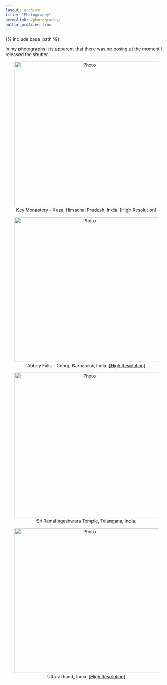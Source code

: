 ```yaml
---
layout: archive
title: "Photography"
permalink: /photography/
author_profile: true
---
```


{% include base_path %}

In my photographs it is apparent that there was no posing at the moment I released the shutter.

<p align="center">
  <img src="https://adityakuppa26.github.io/images/keymonastery-min.jpeg?raw=true" alt="Photo" style="width: 450px;"/> 
 <br/>
 Key Monastery - Kaza, Himachal Pradesh, India. <a href="https://adityakuppa26.github.io/images/keymonastery.jpeg">[High Resolution]</a>
 </p>

<p align="center">
  <img src="https://adityakuppa26.github.io/images/coorg-min.JPG?raw=true" alt="Photo" style="width: 450px;"/> 
 <br/>
 Abbey Falls - Coorg, Karnataka, India. <a href="https://adityakuppa26.github.io/images/coorg.JPG">[High Resolution]</a>
</p>

<p align="center">
  <img src="https://adityakuppa26.github.io/images/kandi.png?raw=true" alt="Photo" style="width: 450px;"/> 
 <br/>
 Sri Ramalingeshwara Temple, Telangana, India.
</p>

<p align="center">
  <img src="https://adityakuppa26.github.io/images/uttarakhand-min.JPG?raw=true" alt="Photo" style="width: 450px;"/> 
 <br/>
 Uttarakhand, India. <a href="https://adityakuppa26.github.io/images/uttarakhand.JPG">[High Resolution]</a>
</p>
